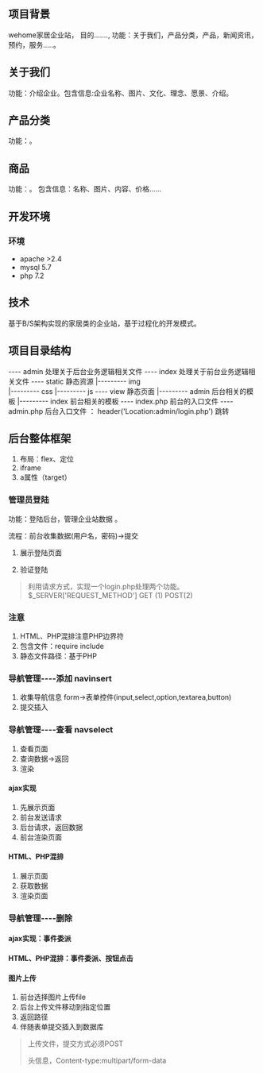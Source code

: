 ## 项目背景

wehome家居企业站， 目的.......,  功能：关于我们，产品分类，产品，新闻资讯，预约，服务.....。

## 关于我们
功能：介绍企业。包含信息:企业名称、图片、文化、理念、愿景、介绍。

## 产品分类
功能：。 

## 商品
功能：。 包含信息：名称、图片、内容、价格......


## 开发环境
### 环境 
* apache >2.4
* mysql  5.7
* php  7.2

## 技术
基于B/S架构实现的家居类的企业站，基于过程化的开发模式。

## 项目目录结构

---- admin  处理关于后台业务逻辑相关文件
---- index    处理关于前台业务逻辑相关文件
---- static    静态资源 
 |---------    img  
 |---------    css
 |---------    js 
---- view      静态页面
 |---------  admin 后台相关的模板
 |--------- index   前台相关的模板
----  index.php  前台的入口文件
----  admin.php 后台入口文件 ： header('Location:admin/login.php') 跳转


## 后台整体框架

1. 布局：flex、定位
2. iframe
3. a属性（target）


### 管理员登陆

功能：登陆后台，管理企业站数据 。

流程：前台收集数据(用户名，密码)->提交

1. 展示登陆页面

2. 验证登陆

> 利用请求方式，实现一个login.php处理两个功能。
> $_SERVER['REQUEST_METHOD'] 
> GET (1)   POST(2)

### 注意

1. HTML、PHP混排注意PHP边界符
2. 包含文件：require  include 
3. 静态文件路径：基于PHP

### 导航管理----添加 navinsert

1. 收集导航信息 form->表单控件(input,select,option,textarea,button)
2. 提交插入



### 导航管理----查看  navselect

1. 查看页面
2. 查询数据->返回
3. 渲染

#### ajax实现

1. 先展示页面
2. 前台发送请求
3. 后台请求，返回数据
4. 前台渲染页面

#### HTML、PHP混排

1. 展示页面
2. 获取数据
3. 渲染页面





### 导航管理----删除

#### ajax实现：事件委派 

#### HTML、PHP混排：事件委派、按钮点击



#### 图片上传

1. 前台选择图片上传file
2. 后台上传文件移动到指定位置
3. 返回路径
4. 伴随表单提交插入到数据库



> 上传文件，提交方式必须POST
>
> 头信息，Content-type:multipart/form-data







